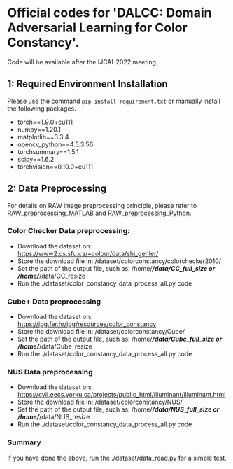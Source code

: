 #  Official codes for 'DALCC: Domain Adversarial Learning for Color Constancy'.

Code will be  available after the IJCAI-2022 meeting.

## 1: Required Environment Installation
Please use the command  `pip install requirement.txt` or manually install the following packages.
  + torch==1.9.0+cu111
  + numpy==1.20.1
  + matplotlib==3.3.4
  + opencv_python==4.5.3.56
  + torchsummary==1.5.1
  + scipy==1.6.2
  + torchvision==0.10.0+cu111

## 2: Data Preprocessing

For details on RAW image preprocessing principle, please refer to  [RAW_preprocessing_MATLAB](https://ridiqulous.com/process-raw-data-using-matlab-and-dcraw/comment-page-3/#comments/) and [RAW_preprocessing_Python](https://nbviewer.org/github/yourwanghao/CMUComputationalPhotography/blob/master/class2/notebook2.ipynb/).  


### Color Checker Data preprocessing:
+ Download the dataset on: https://www2.cs.sfu.ca/~colour/data/shi_gehler/
+ Store the download file in: /dataset/colorconstancy/colorchecker2010/
+ Set the path of the output file, such as: /home/***/data/CC_full_size or /home/***/data/CC_resize
+ Run the ./dataset/color_constancy_data_process_all.py code

### Cube+  Data preprocessing
+ Download the dataset on: https://ipg.fer.hr/ipg/resources/color_constancy
+ Store the download file in: /dataset/colorconstancy/Cube/
+ Set the path of the output file, such as: /home/***/data/Cube_full_size or /home/***/data/Cube_resize
+ Run the ./dataset/color_constancy_data_process_all.py code



### NUS Data preprocessing
+ Download the dataset on: https://cvil.eecs.yorku.ca/projects/public_html/illuminant/illuminant.html
+ Store the download file in: /dataset/colorconstancy/NUS/
+ Set the path of the output file, such as: /home/***/data/NUS_full_size or /home/***/data/NUS_resize
+ Run the ./dataset/color_constancy_data_process_all.py code


### Summary
If you have done the above, run the ./dataset/data_read.py  for a simple test.












